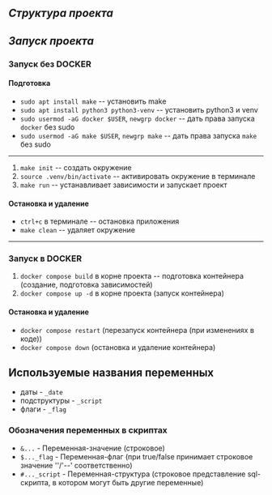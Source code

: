 ## ***Структура проекта***

## ***Запуск проекта***
### Запуск без **DOCKER**
#### Подготовка
- `sudo apt install make` -- установить make
- `sudo apt install python3 python3-venv` -- установить python3 и venv
- `sudo usermod -aG docker $USER`, `newgrp docker` -- дать права запуска `docker` без sudo
- `sudo usermod -aG make $USER`, `newgrp make` -- дать права запуска `make` без sudo
---
1. `make init` -- cоздать окружение
2. `source .venv/bin/activate` -- активировать окружение в терминале
3. `make run` -- устанавливает зависимости и запускает проект
#### Остановка и удаление
- `ctrl+c` в терминале -- остановка приложения
- `make clean` -- удаляет окружение
---
### Запуск в **DOCKER** 
1. `docker compose build` в корне проекта -- подготовка контейнера (создание, подготовка зависимостей)
2. `docker compose up -d` в корне проекта (запуск контейнера)
#### Остановка и удаление
- `docker compose restart` (перезапуск контейнера (при изменениях в коде))
- `docker compose down` (остановка и удаление контейнера)

## Используемые названия переменных
- даты - `_date`
- подструктуры - `_script`
- флаги - `_flag`
### Обозначения переменных в скриптах
- `&...` - Переменная-значение (строковое)
- `$..._flag` - Переменная-флаг (при true/false принимает строковое значение ''/'--' соответственно)
- `#..._script` - Переменная-структура (строковое представление sql-скрипта, в котором могут быть другие переменные)
